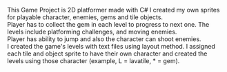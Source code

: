 This Game Project is 2D platformer made with C#
I created my own sprites for playable character, enemies, gems and tile objects.  
Player has to collect the gem in each level to progress to next one. The levels include platforming challenges, and moving enemies.  
Player has ability to jump and also the character can shoot enemies.  
I created the game's levels with text files using layout method. I assigned each tile and object sprite to have their own character and created the levels using those character (example, L = lavatile, * = gem). 

